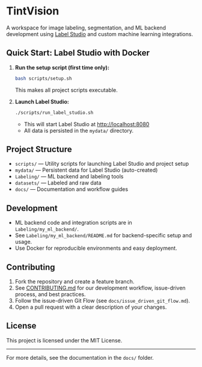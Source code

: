 # TintVision

A workspace for image labeling, segmentation, and ML backend development using [Label Studio](https://labelstud.io/) and custom machine learning integrations.

## Quick Start: Label Studio with Docker

1. **Run the setup script (first time only):**

   ```sh
   bash scripts/setup.sh
   ```

   This makes all project scripts executable.

2. **Launch Label Studio:**

   ```sh
   ./scripts/run_label_studio.sh
   ```

   * This will start Label Studio at [http://localhost:8080](http://localhost:8080)
   * All data is persisted in the `mydata/` directory.

## Project Structure

* `scripts/` — Utility scripts for launching Label Studio and project setup
* `mydata/` — Persistent data for Label Studio (auto-created)
* `Labeling/` — ML backend and labeling tools
* `datasets/` — Labeled and raw data
* `docs/` — Documentation and workflow guides

## Development

* ML backend code and integration scripts are in `Labeling/my_ml_backend/`.
* See `Labeling/my_ml_backend/README.md` for backend-specific setup and usage.
* Use Docker for reproducible environments and easy deployment.

## Contributing

1. Fork the repository and create a feature branch.
2. See [CONTRIBUTING.md](CONTRIBUTING.md) for our development workflow, issue-driven process, and best practices.
3. Follow the issue-driven Git Flow (see `docs/issue_driven_git_flow.md`).
4. Open a pull request with a clear description of your changes.

## License

This project is licensed under the MIT License.

---
For more details, see the documentation in the `docs/` folder.
